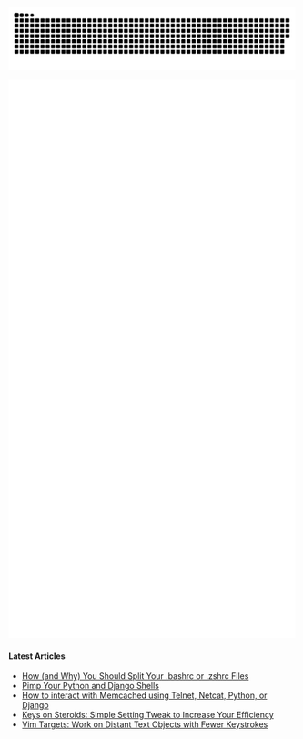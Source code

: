 <p align="center">
    <picture>
        <source media="(prefers-color-scheme: dark)" srcset="https://github.com/ranelpadon/ranelpadon/raw/output/github-snake-dark.svg" />
        <source media="(prefers-color-scheme: light)" srcset="https://github.com/ranelpadon/ranelpadon/raw/output/github-snake.svg" />
        <img alt="github-snake" src="https://github.com/ranelpadon/ranelpadon/raw/output/github-snake.svg" />
    </picture>
</p>

![Metrics](https://github.com/ranelpadon/ranelpadon/blob/main/github-metrics.svg)

#### Latest Articles
<!-- BLOG-POST-LIST:START -->
- [How &lpar;and Why&rpar; You Should Split Your .bashrc or .zshrc Files](https://medium.com/codex/how-and-why-you-should-split-your-bashrc-or-zshrc-files-285e5cc3c843?source=rss-9acd3487e68c------2)
- [Pimp Your Python and Django Shells](https://medium.com/codex/pimp-your-python-and-django-shells-db9c995c3735?source=rss-9acd3487e68c------2)
- [How to interact with Memcached using Telnet, Netcat, Python, or Django](https://medium.com/codex/how-to-interact-with-memcached-using-telnet-netcat-python-or-django-b88788b71375?source=rss-9acd3487e68c------2)
- [Keys on Steroids: Simple Setting Tweak to Increase Your Efficiency](https://medium.com/codex/keys-on-steroids-simple-setting-tweak-to-increase-your-efficiency-ff80e92d87f1?source=rss-9acd3487e68c------2)
- [Vim Targets: Work on Distant Text Objects with Fewer Keystrokes](https://medium.com/codex/vim-targets-work-on-text-objects-with-less-keystrokes-684683bbaeea?source=rss-9acd3487e68c------2)
<!-- BLOG-POST-LIST:END -->
